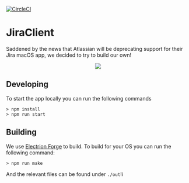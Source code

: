 [![CircleCI](https://circleci.com/gh/sidpremkumar/JiraClient/tree/main.svg?style=shield)](https://circleci.com/gh/sidpremkumar/JiraClient/tree/main)

# JiraClient
Saddened by the news that Atlassian will be deprecating support for their Jira macOS app, we decided to try to build our own! 

<p align="center">
  <img src=".github/login-jira-client.gif" />
</p>

## Developing

To start the app locally you can run the following commands
```
> npm install
> npm run start
```

## Building 

We use [Electrion Forge](https://www.electronforge.io) to build. To build for your OS you can run the following command: 

```
> npm run make
```

And the relevant files can be found under `./out`!i


